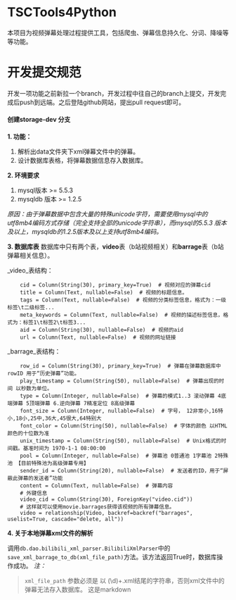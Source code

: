 # TSCTools4Python

本项目为视频弹幕处理过程提供工具，包括爬虫、弹幕信息持久化、分词、降噪等等功能。

# 开发提交规范

开发一项功能之前新拉一个branch，开发过程中往自己的branch上提交，开发完成后push到远端。之后登陆github网站，提出pull request即可。

#### 创建storage-dev 分支
**1. 功能：**
>
1. 解析出data文件夹下xml弹幕文件中的弹幕。
2. 设计数据库表格，将弹幕数据信息存入数据库。

**2. 环境要求**
>
1. mysql版本 >= 5.5.3
2. mysqldb 版本 >= 1.2.5

_原因：由于弹幕数据中包含大量的特殊unicode字符，需要使用mysql中的utf8mb4编码方式存储（完全支持全部的unicode字符串），而mysql的5.5.3
版本及以上，mysqldb的1.2.5版本及以上支持utf8mb4编码。_

**3. 数据库表**
数据库中只有两个表，**video**表（b站视频相关）和**barrage**表（b站弹幕相关信息）。

_video_表结构：
```
    cid = Column(String(30), primary_key=True)  # 视频对应的弹幕cid
    title = Column(Text, nullable=False)  # 视频的标题信息。
    tags = Column(Text, nullable=False)  # 视频的分类标签信息，格式为：一级标签\t二级标签...
    meta_keywords = Column(Text, nullable=False)  # 视频的描述标签信息，格式为：标签1\t标签2\t标签3...
    aid = Column(String(30), nullable=False)  # 视频的aid
    url = Column(Text, nullable=False)  # 视频的网址链接
```

_barrage_表结构：
```
    row_id = Column(String(30), primary_key=True)  # 弹幕在弹幕数据库中rowID 用于“历史弹幕”功能。
    play_timestamp = Column(String(50), nullable=False)  # 弹幕出现的时间 以秒数为单位。
    type = Column(Integer, nullable=False)  # 弹幕的模式1..3 滚动弹幕 4底端弹幕 5顶端弹幕 6.逆向弹幕 7精准定位 8高级弹幕
    font_size = Column(Integer, nullable=False)  # 字号， 12非常小,16特小,18小,25中,36大,45很大,64特别大
    font_color = Column(String(50), nullable=False)  # 字体的颜色 以HTML颜色的十位数为准
    unix_timestamp = Column(String(50), nullable=False)  # Unix格式的时间戳。基准时间为 1970-1-1 08:00:00
    pool = Column(Integer, nullable=False)  # 弹幕池 0普通池 1字幕池 2特殊池 【目前特殊池为高级弹幕专用】
    sender_id = Column(String(20), nullable=False)  # 发送者的ID，用于“屏蔽此弹幕的发送者”功能
    content = Column(Text, nullable=False)  # 弹幕内容
    # 外键信息
    video_cid = Column(String(30), ForeignKey("video.cid"))
    # 这样就可以使用movie.barrages获得该视频的所有弹幕信息。
    video = relationship(Video, backref=backref("barrages", uselist=True, cascade="delete, all"))
```

**4. 关于本地弹幕xml文件的解析**

调用```db.dao.bilibili_xml_parser.BilibiliXmlParser```中的```save_xml_barrage_to_db(xml_file_path)```方法。该方法返回True时，数据库操作成功。
_注：_
> ```xml_file_path``` 参数必须是 以 (\d)+.xml结尾的字符串，否则xml文件中的弹幕无法存入数据库。
> 这是markdown

